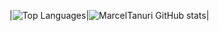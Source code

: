 |![Top Languages](https://github-readme-stats.vercel.app/api/top-langs/?username=marceltanuri&hide_progress=true&theme=transparent)|![MarcelTanuri GitHub stats](https://github-readme-stats.vercel.app/api?username=marceltanuri&show_icons=true&theme=transparent)|
